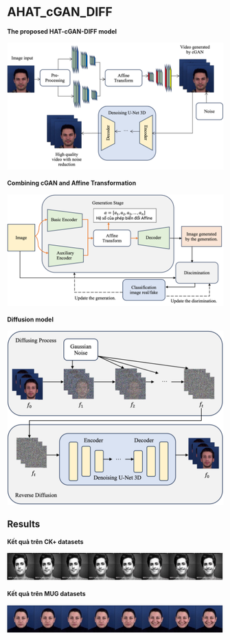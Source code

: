 # AHAT_cGAN_DIFF

#### The proposed HAT-cGAN-DIFF model
<img src="AHAT img/Model.png">

#### Combining cGAN and Affine Transformation
<img src="AHAT img/CGAN_Affine.png">

#### Diffusion model
<img src="AHAT img/Diffusion_model.png">

## Results
#### Kết quả trên CK+ datasets
<img src="AHAT img/Result_CK+.jpg">

#### Kết quả trên MUG datasets
<img src="AHAT img/Results_MUG.jpg">
